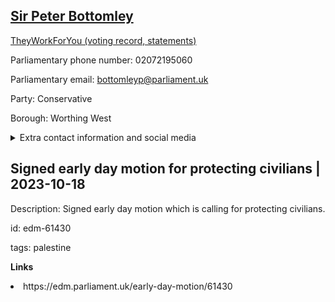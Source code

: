 ## <a href="https://members.parliament.uk/member/117/contact">Sir Peter Bottomley</a>

<a href="https://www.theyworkforyou.com/mp/10057/peter_bottomley/worthing_west">TheyWorkForYou (voting record, statements)</a> 

Parliamentary phone number: 02072195060 

Parliamentary email: bottomleyp@parliament.uk 

Party: Conservative 

Borough: Worthing West 

<details><summary>Extra contact information and social media</summary> 
<li>Website: http://www.sirpeterbottomley.com/</li>
<li>Twitter:</li>
<li>Constituency office phone number: 02072191060</li>
<li>Constituency office email: myerssally@parliament.uk</li>
<li>Facebook: https://www.facebook.com/Sir-Peter-Bottomley-MP-293136030810246/</li>
<li>Instagram:</li>
<li>Youtube:</li>
<li>Linkedin:</li>
<li>Government department phone number:</li>
<li>Government department email:</li>
<li>Threads:</li>
<li>Party office phone number:</li>
<li>Party office email:</li>
<li>Tiktok:</li>
</details>

## Signed early day motion for protecting civilians | 2023-10-18

Description: Signed early day motion which is calling for protecting civilians. 
 
id: edm-61430 

tags: palestine 

**Links** 
 <li>https://edm.parliament.uk/early-day-motion/61430</li>
